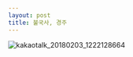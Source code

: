 ```yaml
---
layout: post
title: 불국사, 경주
---
```


![kakaotalk_20180203_1222128664](https://user-images.githubusercontent.com/26464535/35763034-4c895ec0-08e6-11e8-9d67-7e9296f45065.jpg)

